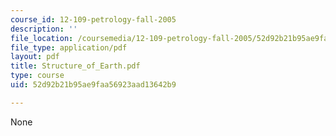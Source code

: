 ```yaml
---
course_id: 12-109-petrology-fall-2005
description: ''
file_location: /coursemedia/12-109-petrology-fall-2005/52d92b21b95ae9faa56923aad13642b9_Structure_of_Earth.pdf
file_type: application/pdf
layout: pdf
title: Structure_of_Earth.pdf
type: course
uid: 52d92b21b95ae9faa56923aad13642b9

---
```

None